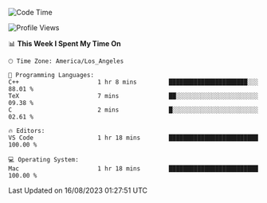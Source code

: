 <!--START_SECTION:waka-->
![Code Time](http://img.shields.io/badge/Code%20Time-503%20hrs%2047%20mins-blue)

![Profile Views](http://img.shields.io/badge/Profile%20Views-0-blue)

📊 **This Week I Spent My Time On** 

```text
🕑︎ Time Zone: America/Los_Angeles

💬 Programming Languages: 
C++                      1 hr 8 mins         ██████████████████████░░░   88.01 % 
TeX                      7 mins              ██░░░░░░░░░░░░░░░░░░░░░░░   09.38 % 
C                        2 mins              █░░░░░░░░░░░░░░░░░░░░░░░░   02.61 % 

🔥 Editors: 
VS Code                  1 hr 18 mins        █████████████████████████   100.00 % 

💻 Operating System: 
Mac                      1 hr 18 mins        █████████████████████████   100.00 % 
```


 Last Updated on 16/08/2023 01:27:51 UTC
<!--END_SECTION:waka-->
